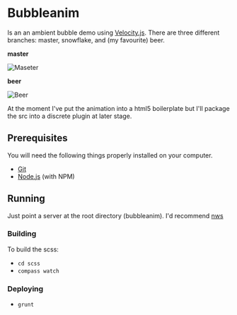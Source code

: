 # Bubbleanim	

Is an an ambient bubble demo using [Velocity.js](http://julian.com/research/velocity/). There are three different branches: master, snowflake, and (my favourite) beer.

**master**

![Maseter](http://i.imgur.com/AteVNRN.png?1)

**beer**

![Beer](http://i.imgur.com/svpNy0R.png?1)

At the moment I've put the animation into a html5 boilerplate but I'll package the src into a discrete plugin at later stage.

## Prerequisites

You will need the following things properly installed on your computer.

* [Git](http://git-scm.com/)
* [Node.js](http://nodejs.org/) (with NPM)

## Running

Just point a server at the root directory (bubbleanim). I'd recommend [nws](https://www.npmjs.org/package/nws)

### Building

To build the scss:

* `cd scss`
* `compass watch`

### Deploying

* `grunt`


